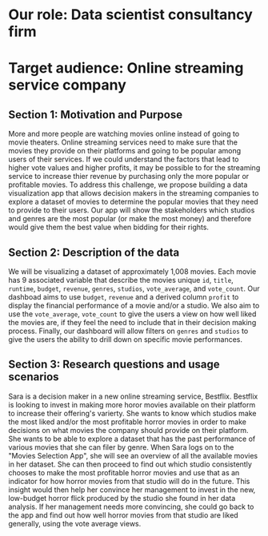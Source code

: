 # Our role: Data scientist consultancy firm

# Target audience: Online streaming service company

## Section 1: Motivation and Purpose

More and more people are watching movies online instead of going to movie theaters. Online streaming services need to make sure that the movies they provide on their platforms and going to be popular among users of their services. If we could understand the factors that lead to higher vote values and higher profits, it may be possible to for the streaming service to increase thier revenue by purchasing only the more popular or profitable movies. To address this challenge, we propose building a data visualization app that allows decision makers in the streaming companies to explore a dataset of movies to determine the popular movies that they need to provide to their users. Our app will show the stakeholders which studios and genres are the most popular (or make the most money) and therefore would give them the best value when bidding for their rights.

## Section 2: Description of the data

We will be visualizing a dataset of approximately 1,008 movies. Each movie has 9 associated variable that describe the movies unique `id`, `title`, `runtime`, `budget`, `revenue`, `genres`, `studios`, `vote_average`, and `vote_count`. Our dashboad aims to use `budget`, `revenue` and a derived column `profit` to display the financial performance of a movie and/or a studio. We also aim to use the `vote_average`, `vote_count` to give the users a view on how well liked the movies are, if they feel the need to include that in their decision making process. Finally, our dashboard will allow filters on `genres` and `studios` to give the users the ability to drill down on specific movie performances.

## Section 3: Research questions and usage scenarios

Sara is a decision maker in a new online streaming service, Bestflix. Bestflix is looking to invest in making more horor movies available on their platform to increase their offering's varierty. She wants to know which studios make the most liked and/or the most profitable horror movies in order to make decisions on what movies the company should provide on their platform. She wants to be able to explore a dataset that has the past performance of various movies that she can filer by genre. When Sara logs on to the "Movies Selection App", she will see an overview of all the available movies in her dataset. She can then proceed to find out which studio consistently chooses to make the most profitable horror movies and use that as an indicator for how horror movies from that studio will do in the future. This insight would then help her convince her management to invest in the new, low-budget horror flick produced by the studio she found in her data analysis. If her management needs more convincing, she could go back to the app and find out how well horror movies from that studio are liked generally, using the vote average views. 
